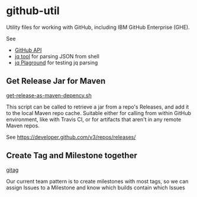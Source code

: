 # github-util
Utility files for working with GitHub, including IBM GitHub Enterprise (GHE).

See 
* [GitHub API](https://developer.github.com/v3/)
* [jq tool](https://stedolan.github.io/jq/manual/) for parsing JSON from shell
* [jq Plaground](https://jqplay.org/) for testing jq parsing

## Get Release Jar for Maven
[get-release-as-maven-depency.sh](https://github.ibm.com/breaux/github-util/blob/master/get-release-as-maven-dependency.sh)

This script can be called to retrieve a jar from a repo's Releases, and add it to the local Maven repo cache. Suitable either for calling from within GitHub environment, like with Travis CI, or for artifacts that aren't in any remote Maven repos.

See https://developer.github.com/v3/repos/releases/

## Create Tag and Milestone together

[gitag](https://github.ibm.com/breaux/github-util/blob/master/gitag)

Our current team pattern is to create milestones with most tags, so we can assign Issues to a Milestone and know which builds contain which Issues
